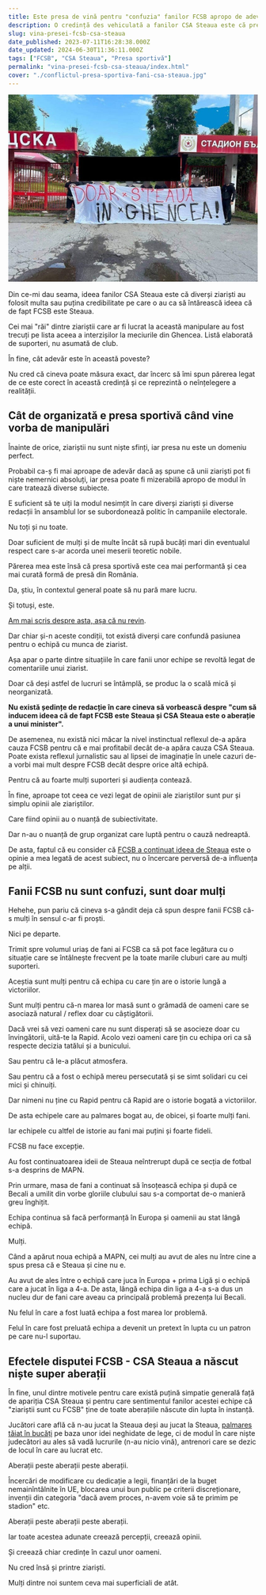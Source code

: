 ```yaml
---
title: Este presa de vină pentru "confuzia" fanilor FCSB apropo de adevărata Steaua?
description: O credință des vehiculată a fanilor CSA Steaua este că presa-i vinovată pentru "confuzia" fanilor FCSB care nu-și dau seama care-i adevărata Steaua.
slug: vina-presei-fcsb-csa-steaua
date_published: 2023-07-11T16:28:38.000Z
date_updated: 2024-06-30T11:36:11.000Z
tags: ["FCSB", "CSA Steaua", "Presa sportivă"]
permalink: "vina-presei-fcsb-csa-steaua/index.html"
cover: "./conflictul-presa-sportiva-fani-csa-steaua.jpg"
---
```


![Protest fani CSA pentru numele Steaua](./conflictul-presa-sportiva-fani-csa-steaua.jpg)

Din ce-mi dau seama, ideea fanilor CSA Steaua este că diverși ziariști au folosit  multa sau puțina credibilitate pe care o au ca să întărească ideea că de fapt FCSB este Steaua.

Cei mai "răi" dintre ziariștii care ar fi lucrat la această manipulare au fost trecuți pe lista aceea a interzișilor la meciurile din Ghencea. Listă elaborată de suporteri, nu asumată de club.

În fine, cât adevăr este în această poveste?

Nu cred că cineva poate măsura exact, dar încerc să îmi spun părerea legat de ce este corect în această credință și ce reprezintă o neînțelegere a realității.

## Cât de organizată e presa sportivă când vine vorba de manipulări

Înainte de orice, ziariștii nu sunt niște sfinți, iar presa nu este un domeniu perfect.

Probabil ca-ș fi mai aproape de adevăr dacă aș spune că unii ziariști pot fi niște nemernici absoluți, iar presa poate fi mizerabilă apropo de modul în care tratează diverse subiecte.

E suficient să te uiți la modul nesimțit în care diverși ziariști și diverse redacții în ansamblul lor se subordonează politic în campaniile electorale.

Nu toți și nu toate.

Doar suficient de mulți și de multe încât să rupă bucăți mari din eventualul respect care s-ar acorda unei meserii teoretic nobile.

Părerea mea este însă că presa sportivă este cea mai performantă și cea mai curată formă de presă din România.

Da, știu, în contextul general poate să nu pară mare lucru.

Și totuși, este.

[Am mai scris despre asta, așa că nu revin](https://www.cameravar.ro/suprematia-presei-sportive/).

Dar chiar și-n aceste condiții, tot există diverși care confundă pasiunea pentru o echipă cu munca de ziarist.

Așa apar o parte dintre situațiile în care fanii unor echipe se revoltă legat de comentariile unui ziarist.

Doar că deși astfel de lucruri se întâmplă, se produc la o scală mică și neorganizată.

**Nu există ședințe de redacție în care cineva să vorbească despre "cum să inducem ideea că de fapt FCSB este Steaua și CSA Steaua este o aberație a unui minister".**

De asemenea, nu există nici măcar la nivel instinctual reflexul de-a apăra cauza FCSB pentru că e mai profitabil decât de-a apăra cauza CSA Steaua. Poate exista reflexul jurnalistic sau al lipsei de imaginație în unele cazuri de-a vorbi mai mult despre FCSB decât despre orice altă echipă.

Pentru că au foarte mulți suporteri și audiența contează.

În fine, aproape tot ceea ce vezi legat de opinii ale ziariștilor sunt pur și simplu opinii ale ziariștilor.

Care fiind opinii au o nuanță de subiectivitate.

Dar n-au o nuanță de grup organizat care luptă pentru o cauză nedreaptă.

De asta, faptul că eu consider că [FCSB a continuat ideea de Steaua](https://www.cameravar.ro/de-ce-fcsb-este-steaua/) este o opinie a mea legată de acest subiect, nu o încercare perversă de-a influența pe alții.

## Fanii FCSB nu sunt confuzi, sunt doar mulți

Hehehe, pun pariu că cineva s-a gândit deja că spun despre fanii FCSB că-s mulți în sensul c-ar fi proști.

Nici pe departe.

Trimit spre volumul uriaș de fani ai FCSB ca să pot face legătura cu o situație care se întâlnește frecvent pe la toate marile cluburi care au mulți suporteri.

Aceștia sunt mulți pentru că echipa cu care țin are o istorie lungă a victoriilor.

Sunt mulți pentru că-n marea lor masă sunt o grămadă de oameni care se asociază natural / reflex doar cu câștigătorii.

Dacă vrei să vezi oameni care nu sunt disperați să se asocieze doar cu învingătorii, uită-te la Rapid. Acolo vezi oameni care țin cu echipa ori ca să respecte decizia tatălui și  a bunicului.

Sau pentru că le-a plăcut atmosfera.

Sau pentru că a fost o echipă mereu persecutată și se simt solidari cu cei mici și chinuiți.

Dar nimeni nu ține cu Rapid pentru că Rapid are o istorie bogată a victoriilor.

De asta echipele care au palmares bogat au, de obicei, și foarte mulți fani.

Iar echipele cu altfel de istorie au fani mai puțini și foarte fideli.

FCSB nu face excepție.

Au fost continuatoarea ideii de Steaua neîntrerupt după ce secția de fotbal s-a desprins de MAPN.

Prin urmare, masa de fani a continuat să însoțească echipa și după ce Becali a umilit din vorbe gloriile clubului sau s-a comportat de-o manieră greu înghițit.

Echipa continua să facă performanță în Europa și oamenii au stat lângă echipă.

Mulți.

Când a apărut noua echipă a MAPN, cei mulți au avut de ales nu între cine a spus presa că e Steaua și cine nu e.

Au avut de ales între o echipă care juca în Europa + prima Ligă și o echipă care a jucat în liga a 4-a. De asta, lângă echipa din liga a 4-a s-a dus un nucleu dur de fani care aveau ca principală problemă prezența lui Becali.

Nu felul în care a fost luată echipa a fost marea lor problemă.

Felul în care fost preluată echipa a devenit un pretext în lupta cu un patron pe care nu-l suportau.

## Efectele disputei FCSB - CSA Steaua a născut niște super aberații

În fine, unul dintre motivele pentru care există puțină simpatie generală față de apariția CSA Steaua și pentru care sentimentul fanilor acestei echipe că "ziariștii sunt cu FCSB" ține de toate aberațiile născute din lupta în instanță.

Jucători care află că n-au jucat la Steaua deși au jucat la Steaua, [palmares tăiat în bucăți](https://www.facebook.com/stefan.beldie/posts/pfbid0khjPugY99Jj6LJwYxH48x4zxmtsaMGAu5a1USDMqeGUDXLLeCKmq2adnpoN2Y3Qol) pe baza unor idei neghidate de lege, ci de modul în care niște judecători au ales să vadă lucrurile (n-au nicio vină), antrenori care se dezic de locul în care au lucrat etc.

Aberații peste aberații peste aberații.

Încercări de modificare cu dedicație a legii, finanțări de la buget nemainîntâlnite în UE, blocarea unui bun public pe criterii discreționare, invenții din categoria "dacă avem proces, n-avem voie să te primim pe stadion" etc.

Aberații peste aberații peste aberații.

Iar toate acestea adunate creează percepții, creează opinii.

Și creează chiar credințe în cazul unor oameni.

Nu cred însă și printre ziariști.

Mulți dintre noi suntem ceva mai superficiali de atât.
